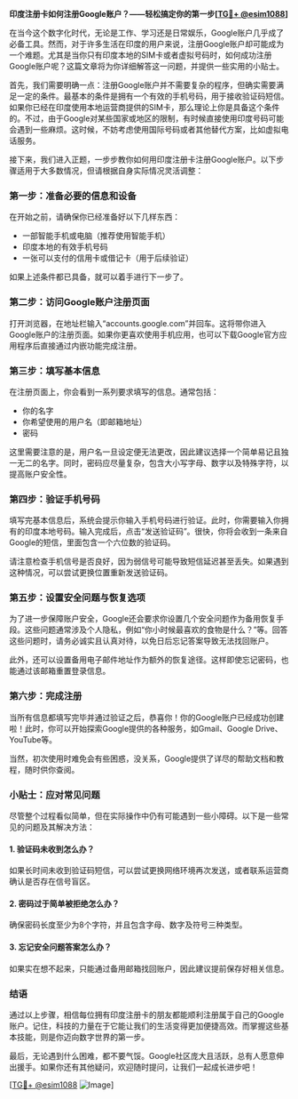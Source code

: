 **印度注册卡如何注册Google账户？——轻松搞定你的第一步[[TG💪+ @esim1088](https://t.me/s/esim1088)]**

在当今这个数字化时代，无论是工作、学习还是日常娱乐，Google账户几乎成了必备工具。然而，对于许多生活在印度的用户来说，注册Google账户却可能成为一个难题。尤其是当你只有印度本地的SIM卡或者虚拟号码时，如何成功注册Google账户呢？这篇文章将为你详细解答这一问题，并提供一些实用的小贴士。

首先，我们需要明确一点：注册Google账户并不需要复杂的程序，但确实需要满足一定的条件。最基本的条件是拥有一个有效的手机号码，用于接收验证码短信。如果你已经在印度使用本地运营商提供的SIM卡，那么理论上你是具备这个条件的。不过，由于Google对某些国家或地区的限制，有时候直接使用印度号码可能会遇到一些麻烦。这时候，不妨考虑使用国际号码或者其他替代方案，比如虚拟电话服务。

接下来，我们进入正题，一步步教你如何用印度注册卡注册Google账户。以下步骤适用于大多数情况，但请根据自身实际情况灵活调整：

### 第一步：准备必要的信息和设备

在开始之前，请确保你已经准备好以下几样东西：
- 一部智能手机或电脑（推荐使用智能手机）
- 印度本地的有效手机号码
- 一张可以支付的信用卡或借记卡（用于后续验证）

如果上述条件都已具备，就可以着手进行下一步了。

### 第二步：访问Google账户注册页面

打开浏览器，在地址栏输入“accounts.google.com”并回车。这将带你进入Google账户的注册页面。如果你更喜欢使用手机应用，也可以下载Google官方应用程序后直接通过内嵌功能完成注册。

### 第三步：填写基本信息

在注册页面上，你会看到一系列要求填写的信息。通常包括：
- 你的名字
- 你希望使用的用户名（即邮箱地址）
- 密码

这里需要注意的是，用户名一旦设定便无法更改，因此建议选择一个简单易记且独一无二的名字。同时，密码应尽量复杂，包含大小写字母、数字以及特殊字符，以提高账户安全性。

### 第四步：验证手机号码

填写完基本信息后，系统会提示你输入手机号码进行验证。此时，你需要输入你拥有的印度本地号码。输入完成后，点击“发送验证码”。很快，你将会收到一条来自Google的短信，里面包含一个六位数的验证码。

请注意检查手机信号是否良好，因为弱信号可能导致短信延迟甚至丢失。如果遇到这种情况，可以尝试更换位置重新发送验证码。

### 第五步：设置安全问题与恢复选项

为了进一步保障账户安全，Google还会要求你设置几个安全问题作为备用恢复手段。这些问题通常涉及个人隐私，例如“你小时候最喜欢的食物是什么？”等。回答这些问题时，请务必诚实且认真对待，以免日后忘记答案导致无法找回账户。

此外，还可以设置备用电子邮件地址作为额外的恢复途径。这样即使忘记密码，也能通过该邮箱重置登录信息。

### 第六步：完成注册

当所有信息都填写完毕并通过验证之后，恭喜你！你的Google账户已经成功创建啦！此时，你可以开始探索Google提供的各种服务，如Gmail、Google Drive、YouTube等。

当然，初次使用时难免会有些困惑，没关系，Google提供了详尽的帮助文档和教程，随时供你查阅。

### 小贴士：应对常见问题

尽管整个过程看似简单，但在实际操作中仍有可能遇到一些小障碍。以下是一些常见的问题及其解决方法：

#### 1. 验证码未收到怎么办？
如果长时间未收到验证码短信，可以尝试更换网络环境再次发送，或者联系运营商确认是否存在信号盲区。

#### 2. 密码过于简单被拒绝怎么办？
确保密码长度至少为8个字符，并且包含字母、数字及符号三种类型。

#### 3. 忘记安全问题答案怎么办？
如果实在想不起来，只能通过备用邮箱找回账户，因此建议提前保存好相关信息。

### 结语

通过以上步骤，相信每位拥有印度注册卡的朋友都能顺利注册属于自己的Google账户。记住，科技的力量在于它能让我们的生活变得更加便捷高效。而掌握这些基本技能，则是你迈向数字世界的第一步。

最后，无论遇到什么困难，都不要气馁。Google社区庞大且活跃，总有人愿意伸出援手。如果你还有其他疑问，欢迎随时提问，让我们一起成长进步吧！

[[TG💪+ @esim1088](https://t.me/s/esim1088) ![Image](https://i.postimg.cc/4NQfJmqS/Snipaste-2025-05-13-00-14-12.png)]